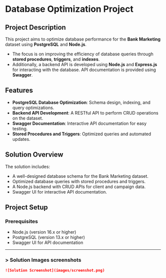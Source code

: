 # Database Optimization Project

## Project Description

This project aims to optimize database performance for the **Bank Marketing** dataset using **PostgreSQL** and **Node.js**. 
 - The focus is on improving the efficiency of database queries through **stored procedures**, **triggers**, and **indexes**. 
 - Additionally, a backend API is developed using **Node.js** and **Express.js** for interacting with the database. API documentation is provided using **Swagger**.

## Features

- **PostgreSQL Database Optimization**: Schema design, indexing, and query optimizations.
- **Backend API Development**: A RESTful API to perform CRUD operations on the dataset.
- **Swagger Documentation**: Interactive API documentation for easy testing.
- **Stored Procedures and Triggers**: Optimized queries and automated updates.

## Solution Overview

The solution includes:
- A well-designed database schema for the Bank Marketing dataset.
- Optimized database queries with stored procedures and triggers.
- A Node.js backend with CRUD APIs for client and campaign data.
- Swagger UI for interactive API documentation.

## Project Setup

### Prerequisites

- Node.js (version 16.x or higher)
- PostgreSQL (version 13.x or higher)
- Swagger UI for API documentation


---

### > **Solution Images screenshots**

```markdown
![Solution Screenshot](images/screenshot.png)
